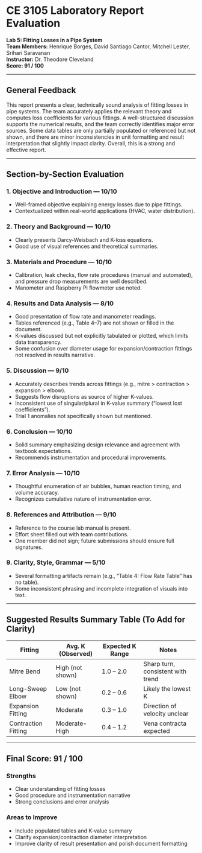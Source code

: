 
# CE 3105 Laboratory Report Evaluation  
**Lab 5: Fitting Losses in a Pipe System**  
**Team Members:** Henrique Borges, David Santiago Cantor, Mitchell Lester, Srihari Saravanan  
**Instructor:** Dr. Theodore Cleveland  
**Score: 91 / 100**

---

##  General Feedback

This report presents a clear, technically sound analysis of fitting losses in pipe systems. The team accurately applies the relevant theory and computes loss coefficients for various fittings. A well-structured discussion supports the numerical results, and the team correctly identifies major error sources. Some data tables are only partially populated or referenced but not shown, and there are minor inconsistencies in unit formatting and result interpretation that slightly impact clarity. Overall, this is a strong and effective report.

---

##  Section-by-Section Evaluation

### 1. **Objective and Introduction** — **10/10**
-  Well-framed objective explaining energy losses due to pipe fittings.
-  Contextualized within real-world applications (HVAC, water distribution).

### 2. **Theory and Background** — **10/10**
-  Clearly presents Darcy-Weisbach and K-loss equations.
-  Good use of visual references and theoretical summaries.

### 3. **Materials and Procedure** — **10/10**
-  Calibration, leak checks, flow rate procedures (manual and automated), and pressure drop measurements are well described.
-  Manometer and Raspberry Pi flowmeter use noted.

### 4. **Results and Data Analysis** — **8/10**
-  Good presentation of flow rate and manometer readings.
- Tables referenced (e.g., Table 4–7) are not shown or filled in the document.
- K-values discussed but not explicitly tabulated or plotted, which limits data transparency.
- Some confusion over diameter usage for expansion/contraction fittings not resolved in results narrative.

### 5. **Discussion** — **9/10**
-  Accurately describes trends across fittings (e.g., mitre > contraction > expansion > elbow).
-  Suggests flow disruptions as source of higher K-values.
- Inconsistent use of singular/plural in K-value summary (“lowest lost coefficients”).
- Trial 1 anomalies not specifically shown but mentioned.

### 6. **Conclusion** — **10/10**
-  Solid summary emphasizing design relevance and agreement with textbook expectations.
-  Recommends instrumentation and procedural improvements.

### 7. **Error Analysis** — **10/10**
-  Thoughtful enumeration of air bubbles, human reaction timing, and volume accuracy.
-  Recognizes cumulative nature of instrumentation error.

### 8. **References and Attribution** — **9/10**
-  Reference to the course lab manual is present.
-  Effort sheet filled out with team contributions.
- One member did not sign; future submissions should ensure full signatures.

### 9. **Clarity, Style, Grammar** — **5/10**
- Several formatting artifacts remain (e.g., “Table 4: Flow Rate Table” has no table).
- Some inconsistent phrasing and incomplete integration of visuals into text.

---

##  Suggested Results Summary Table (To Add for Clarity)

| Fitting              | Avg. K (Observed) | Expected K Range | Notes                          |
|----------------------|-------------------|------------------|--------------------------------|
| Mitre Bend           | High (not shown)  | 1.0 – 2.0        | Sharp turn, consistent with trend |
| Long-Sweep Elbow     | Low (not shown)   | 0.2 – 0.6        | Likely the lowest K             |
| Expansion Fitting    | Moderate          | 0.3 – 1.0        | Direction of velocity unclear   |
| Contraction Fitting  | Moderate-High     | 0.4 – 1.2        | Vena contracta expected         |

---

## Final Score: **91 / 100**

###  **Strengths**
- Clear understanding of fitting losses
- Good procedure and instrumentation narrative
- Strong conclusions and error analysis

###  **Areas to Improve**
- Include populated tables and K-value summary
- Clarify expansion/contraction diameter interpretation
- Improve clarity of result presentation and polish document formatting


